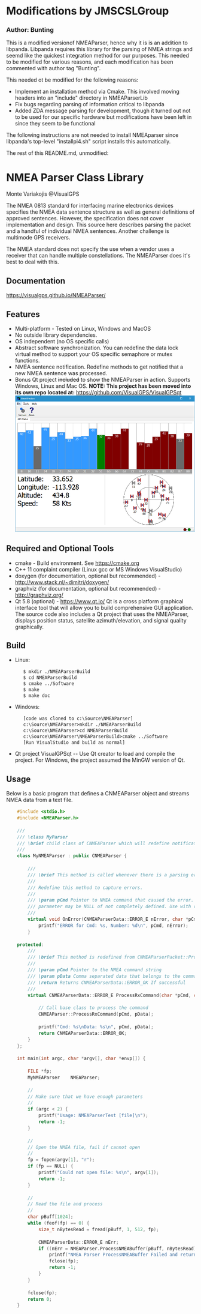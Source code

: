 # Modifications by JMSCSLGroup
### Author: Bunting
This is a modified versionof NMEAParser, hence why it is is an addition to libpanda.  Libpanda requires this library for the parsing of NMEA strings and seemd like the quickest integration method for our purposes.  This needed to be modified for various reasons, and each modification has been commented with author tag "Bunting".

This needed ot be modified for the following reasons:

 - Implement an installation method via Cmake.  This involved moving headers into an "include" directory in NMEAParserLib
 - Fix bugs regarding parsing of information critical to libpanda
 - Added ZDA message parsing for development, though it turned out not to be used for our specific hardware but modifications have been left in since they seem to be functional

The following instructions are not needed to install NMEAparser since libpanda's top-level "installpi4.sh" script installs this automatically.

The rest of this README.md, unmodified:

# NMEA Parser Class Library
Monte Variakojis \@VisualGPS

The NMEA 0813 standard for interfacing marine electronics devices specifies the NMEA data sentence structure as well as general definitions of approved sentences. However, the specification does not cover implementation and design. This source here describes parsing the packet and a handful of individual NMEA sentences. Another challenge is multimode GPS receivers.

The NMEA standard does not specify the use when a vendor uses a receiver that can handle multiple constellations. The NMEAParser does it's best to deal with this.

## Documentation
https://visualgps.github.io/NMEAParser/

## Features

  - Multi-platform - Tested on Linux, Windows and MacOS
  - No outside library dependencies.
  - OS independent (no OS specific calls)
  - Abstract software synchronization. You can redefine the data lock virtual method to support your OS
    specific semaphore or mutex functions.
  - NMEA sentence notification. Redefine methods to get notified that a new NMEA sentence was
    processed.
  - Bonus Qt project ~~included~~ to show the NMEAParser in action. Supports Windows, Linux and Mac OS. **NOTE: This project has been moved into its own repo located at:** https://github.com/VisualGPS/VisualGPSqt
    ![Qt Project making use of the NMEAParser.](./img/ss.png)

## Required and Optional Tools
  - cmake - Build environment. See https://cmake.org
  - C++ 11 complaint compiler (Linux gcc or MS Windows VisualStudio)
  - doxygen (for documentation, optional but recommended) - http://www.stack.nl/~dimitri/doxygen/
  - graphviz (for documentation, optional but recommended) - http://graphviz.org/
  - Qt 5.8 (optional) - https://www.qt.io/ Qt is a cross platform graphical interface tool that will allow you to build comprehensive GUI application.  The source code also includes a Qt project that uses the NMEAParser, displays position status, satellite azimuth/elevation, and signal quality graphically.

## Build

  - Linux:
	```
	   $ mkdir ./NMEAParserBuild
	   $ cd NMEAParserBuild
	   $ cmake ../Software
	   $ make
	   $ make doc
	```
  - Windows:
	```
	   [code was cloned to c:\Source\NMEAParser]
       c:\Source\NMEAParser>mkdir ./NMEAParserBuild
       c:\Source\NMEAParser>cd NMEAParserBuild
       c:\Source\NMEAParser\NMEAParserBuild>cmake ../Software
	   [Run VisualStudio and build as normal]
	```

- Qt project VisualGPSqt -- Use Qt creator to load and compile the project. For Windows, the project assumed the MinGW version of Qt.

## Usage

Below is a basic program that defines a CNMEAParser object and streams NMEA data from a text
file.

```cpp
	#include <stdio.h>
	#include <NMEAParser.h>

	///
	/// \class MyParser
	/// \brief child class of CNMEAParser which will redefine notification calls from the parent class.
	///
	class MyNMEAParser : public CNMEAParser {

		///
		/// \brief This method is called whenever there is a parsing error.
		///
		/// Redefine this method to capture errors.
		///
		/// \param pCmd Pointer to NMEA command that caused the error. Please note that this
		/// parameter may be NULL of not completely defined. Use with caution.
		///
		virtual void OnError(CNMEAParserData::ERROR_E nError, char *pCmd) {
			printf("ERROR for Cmd: %s, Number: %d\n", pCmd, nError);
		}

	protected:
		///
		/// \brief This method is redefined from CNMEAParserPacket::ProcessRxCommand(char *pCmd, char *pData)
		///
		/// \param pCmd Pointer to the NMEA command string
		/// \param pData Comma separated data that belongs to the command
		/// \return Returns CNMEAParserData::ERROR_OK If successful
		///
		virtual CNMEAParserData::ERROR_E ProcessRxCommand(char *pCmd, char *pData) {

			// Call base class to process the command
			CNMEAParser::ProcessRxCommand(pCmd, pData);

			printf("Cmd: %s\nData: %s\n", pCmd, pData);
			return CNMEAParserData::ERROR_OK;
		}
	};

	int main(int argc, char *argv[], char *envp[]) {

		FILE *fp;
		MyNMEAParser	NMEAParser;

		//
		// Make sure that we have enough parameters
		//
		if (argc < 2) {
			printf("Usage: NMEAParserTest [file]\n");
			return -1;
		}

		//
		// Open the NMEA file, fail if cannot open
		//
		fp = fopen(argv[1], "r");
		if (fp == NULL) {
			printf("Could not open file: %s\n", argv[1]);
			return -1;
		}

		//
		// Read the file and process
		//
		char pBuff[1024];
		while (feof(fp) == 0) {
			size_t nBytesRead = fread(pBuff, 1, 512, fp);

			CNMEAParserData::ERROR_E nErr;
			if ((nErr = NMEAParser.ProcessNMEABuffer(pBuff, nBytesRead)) != CNMEAParserData::ERROR_OK) {
				printf("NMEA Parser ProcessNMEABuffer Failed and returned error: %d\n", nErr);
				fclose(fp);
				return -1;
			}
		}

		fclose(fp);
		return 0;
	}
```
